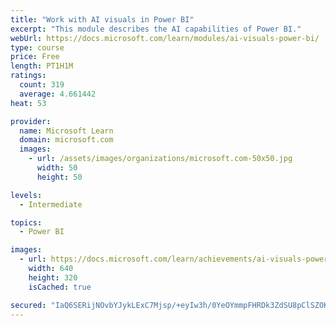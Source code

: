 ```yaml
---
title: "Work with AI visuals in Power BI"
excerpt: "This module describes the AI capabilities of Power BI."
webUrl: https://docs.microsoft.com/learn/modules/ai-visuals-power-bi/
type: course
price: Free
length: PT1H1M
ratings:
  count: 319
  average: 4.661442
heat: 53

provider:
  name: Microsoft Learn
  domain: microsoft.com
  images:
    - url: /assets/images/organizations/microsoft.com-50x50.jpg
      width: 50
      height: 50

levels:
  - Intermediate

topics:
  - Power BI

images:
  - url: https://docs.microsoft.com/learn/achievements/ai-visuals-power-bi-social.png
    width: 640
    height: 320
    isCached: true

secured: "IaQ6SERijNOvbYJykLExC7Mjsp/+eyIw3h/0YeOYmmpFHRDk3ZdSU8pClSZOKh4v9n7jEFDfmyLPwQFfb3O3YQszJESxHKspvDyDz1f4dOxd95plODacR92OOdg3hKKAdVLSzxOkgZ1cjQQCZe0Xw76gtNpQWTMGAwuxCipuiteYSSxDMtIJw9TLc7QabQIfrJJosEyh1V4QA7qJpt7n7gKkqSjbXbZ7PUES7NHxnWIY7B2deHxipRkPGhLnPgAzviX50Avph4ynM4+oKrwIii5XlMScLWE2B/ir6JMeptbOC6Ccfsndf3mCgQg2c7hK59/zQNuLM6CV0b78gzOjZ4abe0jls9y5fFjGArqMHzFMsWuTTy8a4jO76GA7KwNe7LVvqSKRIvvANWMe/XbmoROCmZLQMkqqPJNpVmmBqP8=;pW6WAR16mNoLnjEAHWK0zg=="
---
```


